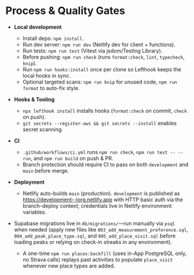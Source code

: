 # Process & Quality Gates

- **Local development**
  - Install deps: `npm install`.
  - Run dev server: `npm run dev` (Netlify dev for client + functions).
  - Run tests: `npm run test` (Vitest via jsdom/Testing Library).
  - Before pushing: `npm run check` (runs `format:check`, `lint`, `typecheck`, `knip`).
  - Run `npm run hooks:install` once per clone so Lefthook keeps the local hooks in sync.
  - Optional targeted scans: `npm run knip` for unused code, `npm run format` to auto-fix style.

- **Hooks & Tooling**
  - `npx lefthook install` installs hooks (`format:check` on commit, `check` on push).
  - `git secrets --register-aws && git secrets --install` enables secret scanning.

- **CI**
  - `.github/workflows/ci.yml` runs `npm run check`, `npm run test -- --run`, and `npm run build` on push & PR.
  - Branch protection should require CI to pass on both `development` and `main` before merge.

- **Deployment**
  - Netlify auto-builds `main` (production). `development` is published as https://development--lorg.netlify.app with HTTP basic auth via the branch-deploy context; credentials live in Netlify environment variables.
- Supabase migrations live in `db/migrations/`—run manually via `psql` when needed (apply new files like `003_add_measurement_preference.sql`, `004_add_peak_place_type.sql`, and `005_add_place_visit.sql` before loading peaks or relying on check-in streaks in any environment).
  - A one-time `npm run places:backfill` (uses in-App PostgreSQL only, no Strava calls) replays past activities to populate `place_visit` whenever new place types are added.
